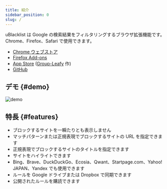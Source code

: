 ```yaml
---
title: 紹介
sidebar_position: 0
slug: /
---
```


uBlacklist は Google の検索結果をフィルタリングするブラウザ拡張機能です。Chrome、Firefox、Safari で使用できます。

- [Chrome ウェブストア](https://chrome.google.com/webstore/detail/ublacklist/pncfbmialoiaghdehhbnbhkkgmjanfhe/)
- [Firefox Add-ons](https://addons.mozilla.org/ja/firefox/addon/ublacklist/)
- [App Store](https://apps.apple.com/jp/app/ublacklist-for-safari/id1547912640) ([Group-Leafy](https://github.com/HoneyLuka/uBlacklist/tree/safari-port/safari-project) 作)
- [GitHub](https://github.com/iorate/ublacklist)

## デモ {#demo}

![demo](/img/demo.gif)

## 特長 {#features}

- ブロックするサイトを一瞬たりとも表示しません
- マッチパターンまたは正規表現でブロックするサイトの URL を指定できます
- 正規表現でブロックするサイトのタイトルを指定できます
- サイトをハイライトできます
- Bing、Brave、DuckDuckGo、Ecosia、Qwant、Startpage.com、Yahoo! JAPAN、Yandex でも使用できます
- ルールを Google ドライブまたは Dropbox で同期できます
- 公開されたルールを購読できます
